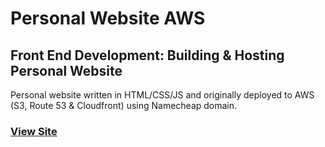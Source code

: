 # Personal Website AWS

## Front End Development: Building & Hosting Personal Website
Personal website written in HTML/CSS/JS and originally deployed to AWS (S3, Route 53 & Cloudfront) using Namecheap domain.

### [View Site](https://dpghazi.github.io/personal-website-aws)
